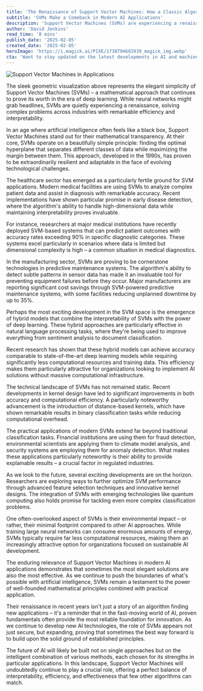 ```yaml
---
title: 'The Renaissance of Support Vector Machines: How a Classic Algorithm is Powering Modern AI'
subtitle: 'SVMs Make a Comeback in Modern AI Applications'
description: 'Support Vector Machines (SVMs) are experiencing a renaissance in modern AI applications, proving their worth through mathematical transparency, efficiency, and adaptability. From healthcare diagnostics to industrial maintenance, SVMs are solving complex problems while maintaining interpretability and requiring fewer computational resources than deep learning approaches.'
author: 'David Jenkins'
read_time: '8 mins'
publish_date: '2025-02-05'
created_date: '2025-02-05'
heroImage: 'https://i.magick.ai/PIXE/1738794683939_magick_img.webp'
cta: 'Want to stay updated on the latest developments in AI and machine learning? Follow us on LinkedIn for regular insights into how classic algorithms like SVMs are shaping the future of technology.'
---
```


![Support Vector Machines in Applications](https://i.magick.ai/PIXE/1738794683942_magick_img.webp)

The sleek geometric visualization above represents the elegant simplicity of Support Vector Machines (SVMs) – a mathematical approach that continues to prove its worth in the era of deep learning. While neural networks might grab headlines, SVMs are quietly experiencing a renaissance, solving complex problems across industries with remarkable efficiency and interpretability.

In an age where artificial intelligence often feels like a black box, Support Vector Machines stand out for their mathematical transparency. At their core, SVMs operate on a beautifully simple principle: finding the optimal hyperplane that separates different classes of data while maximizing the margin between them. This approach, developed in the 1990s, has proven to be extraordinarily resilient and adaptable in the face of evolving technological challenges.

The healthcare sector has emerged as a particularly fertile ground for SVM applications. Modern medical facilities are using SVMs to analyze complex patient data and assist in diagnosis with remarkable accuracy. Recent implementations have shown particular promise in early disease detection, where the algorithm's ability to handle high-dimensional data while maintaining interpretability proves invaluable.

For instance, researchers at major medical institutions have recently deployed SVM-based systems that can predict patient outcomes with accuracy rates exceeding 90% in specific diagnostic categories. These systems excel particularly in scenarios where data is limited but dimensional complexity is high – a common situation in medical diagnostics.

In the manufacturing sector, SVMs are proving to be cornerstone technologies in predictive maintenance systems. The algorithm's ability to detect subtle patterns in sensor data has made it an invaluable tool for preventing equipment failures before they occur. Major manufacturers are reporting significant cost savings through SVM-powered predictive maintenance systems, with some facilities reducing unplanned downtime by up to 35%.

Perhaps the most exciting development in the SVM space is the emergence of hybrid models that combine the interpretability of SVMs with the power of deep learning. These hybrid approaches are particularly effective in natural language processing tasks, where they're being used to improve everything from sentiment analysis to document classification.

Recent research has shown that these hybrid models can achieve accuracy comparable to state-of-the-art deep learning models while requiring significantly less computational resources and training data. This efficiency makes them particularly attractive for organizations looking to implement AI solutions without massive computational infrastructure.

The technical landscape of SVMs has not remained static. Recent developments in kernel design have led to significant improvements in both accuracy and computational efficiency. A particularly noteworthy advancement is the introduction of distance-based kernels, which have shown remarkable results in binary classification tasks while reducing computational overhead.

The practical applications of modern SVMs extend far beyond traditional classification tasks. Financial institutions are using them for fraud detection, environmental scientists are applying them to climate model analysis, and security systems are employing them for anomaly detection. What makes these applications particularly noteworthy is their ability to provide explainable results – a crucial factor in regulated industries.

As we look to the future, several exciting developments are on the horizon. Researchers are exploring ways to further optimize SVM performance through advanced feature selection techniques and innovative kernel designs. The integration of SVMs with emerging technologies like quantum computing also holds promise for tackling even more complex classification problems.

One often-overlooked aspect of SVMs is their environmental impact – or rather, their minimal footprint compared to other AI approaches. While training large neural networks can consume enormous amounts of energy, SVMs typically require far less computational resources, making them an increasingly attractive option for organizations focused on sustainable AI development.

The enduring relevance of Support Vector Machines in modern AI applications demonstrates that sometimes the most elegant solutions are also the most effective. As we continue to push the boundaries of what's possible with artificial intelligence, SVMs remain a testament to the power of well-founded mathematical principles combined with practical application.

Their renaissance in recent years isn't just a story of an algorithm finding new applications – it's a reminder that in the fast-moving world of AI, proven fundamentals often provide the most reliable foundation for innovation. As we continue to develop new AI technologies, the role of SVMs appears not just secure, but expanding, proving that sometimes the best way forward is to build upon the solid ground of established principles.

The future of AI will likely be built not on single approaches but on the intelligent combination of various methods, each chosen for its strengths in particular applications. In this landscape, Support Vector Machines will undoubtedly continue to play a crucial role, offering a perfect balance of interpretability, efficiency, and effectiveness that few other algorithms can match.